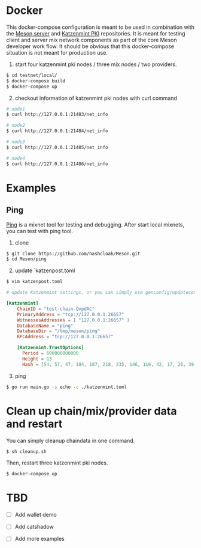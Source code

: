 # Docker
This docker-compose configuration is meant to be used in combination with the [Meson server](https://github.com/hashcloak/Meson/tree/monorepo/server) and [Katzenmint PKI](https://github.com/hashcloak/Meson/tree/monorepo/katzenmint) repositories. It is meant for testing client and server mix network components as part of the core Meson developer work flow. It should be obvious that this docker-compose situation is not meant for production use.

1. start four katzenmint pki nodes / three mix nodes / two providers.
```BASH
$ cd testnet/local/
$ docker-compose build
$ docker-compose up
```

2. checkout information of katzenmint pki nodes with curl command
```BASH
# node1
$ curl http://127.0.0.1:21483/net_info

# node2
$ curl http://127.0.0.1:21484/net_info

# node3
$ curl http://127.0.0.1:21485/net_info

# node4
$ curl http://127.0.0.1:21486/net_info
```

# Examples

## Ping
[Ping](https://github.com/hashcloak/Meson/tree/monorepo/ping) is a mixnet tool for testing and debugging. After start local mixnets, you can test with ping tool.

1. clone
```BASH
$ git clone https://github.com/hashcloak/Meson.git
$ cd Meson/ping
```

2. update `katzenpost.toml
```BASH
$ vim katzenpost.toml
```

```TOML
# update Katzenmint settings, or you can simply use genconfig/updateconfig to update, see: https://github.com/hashcloak/Meson/tree/monorepo/genconfig

[Katzenmint]
    ChainID = "test-chain-QvpdAC"
    PrimaryAddress = "tcp://127.0.0.1:26657"
    WitnessesAddresses = [ "127.0.0.1:26657" ]
    DatabaseName = "ping"
    DatabaseDir = "/tmp/meson/ping"
    RPCAddress = "tcp://127.0.0.1:26657"

    [Katzenmint.TrustOptions]
      Period = 600000000000
      Height = 13
      Hash = [54, 57, 47, 184, 187, 218, 235, 146, 116, 42, 17, 26, 39, 62, 241, 55, 25, 108, 10, 156, 59, 217, 7, 96, 76, 102, 248, 214, 37, 129, 9, 106]
```

3. ping
```BASH
$ go run main.go -s echo -c ./katzenmint.toml
```

# Clean up chain/mix/provider data and restart

You can simply cleanup chaindata in one command.
```BASH
$ sh cleanup.sh
```

Then, restart three katzenmint pki nodes.
```BASH
$ docker-compose up
```

# TBD
- [ ] Add wallet demo

- [ ] Add catshadow

- [ ] Add more examples

